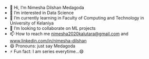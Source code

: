 - 👋 Hi, I’m Nimesha Dilshan Medagoda
- 👀 I’m interested in Data Science
- 🌱 I’m currently learning in Faculty of Computing and Technology in University of Kelaniya
- 💞️ I’m looking to collaborate on ML projects
- 📫 How to reach me nimesha2020kalutara@gmail.com and www.linkedin.com/in/nimesha-dilshan
- 😄 Pronouns: just say Medagoda
- ⚡ Fun fact: I am series everytime...😄

<!---
medagoda/medagoda is a ✨ special ✨ repository because its `README.md` (this file) appears on your GitHub profile.
You can click the Preview link to take a look at your changes.
--->

